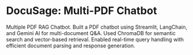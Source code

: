 # DocuSage: Multi-PDF Chatbot
Multiple PDF RAG Chatbot.
 Built a PDF chatbot using Streamlit, LangChain, and Gemini AI for multi-document Q&A.
 Used ChromaDB for semantic search and vector-based retrieval.
 Enabled real-time query handling with efficient document parsing and response generation.